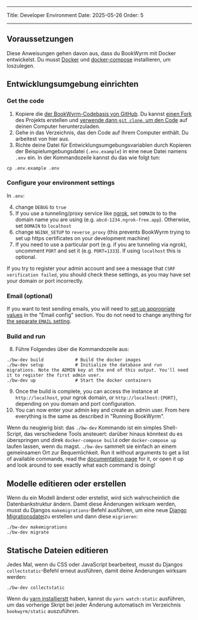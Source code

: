- - -
Title: Developer Environment Date: 2025-05-26 Order: 5
- - -

## Voraussetzungen

Diese Anweisungen gehen davon aus, dass du BookWyrm mit Docker entwickelst. Du musst [Docker](https://docs.docker.com/engine/install/) und [docker-compose](https://docs.docker.com/compose/install/) installieren, um loszulegen.

## Entwicklungsumgebung einrichten

### Get the code

1. Kopiere die [der BookWyrm-Codebasis von GitHub](https://github.com/bookwyrm-social/bookwyrm). Du kannst [einen Fork](https://docs.github.com/en/get-started/quickstart/fork-a-repo) des Projekts erstellen und [verwende dann `git clone`, um den Code](https://docs.github.com/en/github/creating-cloning-and-archiving-repositories/cloning-a-repository-from-github/cloning-a-repository) auf deinen Computer herunterzuladen.
2. Gehe in das Verzeichnis, das den Code auf Ihrem Computer enthält. Du arbeitest von hier aus.
3. Richte deine Datei für Entwicklungsumgebungsvariablen durch Kopieren der Beispielumgebungsdatei (`.env.example`) in eine neue Datei namens `.env` ein. In der Kommandozeile kannst du das wie folgt tun:
``` { .sh }
cp .env.example .env
```

### Configure your environment settings

In `.env`:

4. change `DEBUG` to `true`
5. If you use a tunneling/proxy service like [ngrok](https://ngrok.com), set `DOMAIN` to to the domain name you are using (e.g. `abcd-1234.ngrok-free.app`). Otherwise, set `DOMAIN` to `localhost`
6. change `NGINX_SETUP` to `reverse_proxy` (this prevents BookWyrm trying to set up https certificates on your development machine)
7. If you need to use a particular port (e.g. if you are tunneling via ngrok), uncomment `PORT` and set it (e.g. `PORT=1333`). If using `localhost` this is optional.

If you try to register your admin account and see a message that `CSRF verification failed`, you should check these settings, as you may have set your domain or port incorrectly.

### Email (optional)

If you want to test sending emails, you will need to [set up appropriate values](/environment.html#email-configuration) in the "Email config" section. You do not need to change anything for [the separate `EMAIL` setting](/environment.html#email).

### Build and run

8. Führe Folgendes über die Kommandozeile aus:

``` { .sh }
./bw-dev build            # Build the docker images
./bw-dev setup            # Initialize the database and run migrations. Note the ADMIN key at the end of this output. You'll need it to register the first admin user.
./bw-dev up               # Start the docker containers
```

9. Once the build is complete, you can access the instance at `http://localhost`, your ngrok domain, or `http://localhost:{PORT}`, depending on you domain and port configuration.
10. You can now enter your admin key and create an admin user. From here everything is the same as described in "Running BookWyrm".

Wenn du neugierig bist: das `./bw-dev` Kommando ist ein simples Shell-Script, das verschiedene Tools ansteuert: darüber hinaus könntest du es überspringen und direk `docker-compose build` oder `docker-compose up` laufen lassen, wenn du magst. `./bw-dev` sammelt sie einfach an einem gemeinsamen Ort zur Bequemlichkeit. Run it without arguments to get a list of available commands, read the [documentation page](/cli.html) for it, or open it up and look around to see exactly what each command is doing!

## Modelle editieren oder erstellen

Wenn du ein Modell änderst oder erstellst, wird sich wahrscheinlich die Datenbankstruktur ändern. Damit diese Änderungen wirksam werden, musst du Djangos `makemigrations`-Befehl ausführen, um eine neue [Django Migrationsdatei](https://docs.djangoproject.com/en/3.2/topics/migrations)zu erstellen und dann diese `migrieren`:

``` { .sh }
./bw-dev makemigrations
./bw-dev migrate
```

## Statische Dateien editieren
Jedes Mal, wenn du CSS oder JavaScript bearbeitest, musst du Djangos `collectstatic`-Befehl erneut ausführen, damit deine Änderungen wirksam werden:
``` { .sh }
./bw-dev collectstatic
```

Wenn du [yarn installierstt](https://yarnpkg.com/getting-started/install) haben, kannst du `yarn watch:static` ausführen, um das vorherige Skript bei jeder Änderung automatisch im Verzeichnis `bookwyrm/static` auszuführen.
